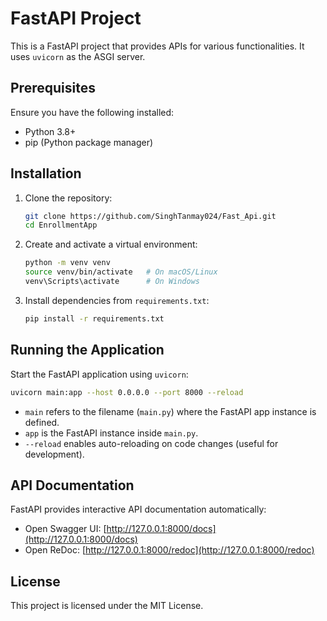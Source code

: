 # FastAPI Project

This is a FastAPI project that provides APIs for various functionalities. It uses `uvicorn` as the ASGI server.

## Prerequisites

Ensure you have the following installed:
- Python 3.8+
- pip (Python package manager)

## Installation

1. Clone the repository:
   ```sh
   git clone https://github.com/SinghTanmay024/Fast_Api.git
   cd EnrollmentApp
   ```

2. Create and activate a virtual environment:
   ```sh
   python -m venv venv
   source venv/bin/activate   # On macOS/Linux
   venv\Scripts\activate      # On Windows
   ```

3. Install dependencies from `requirements.txt`:
   ```sh
   pip install -r requirements.txt
   ```

## Running the Application

Start the FastAPI application using `uvicorn`:
   ```sh
   uvicorn main:app --host 0.0.0.0 --port 8000 --reload
   ```
- `main` refers to the filename (`main.py`) where the FastAPI app instance is defined.
- `app` is the FastAPI instance inside `main.py`.
- `--reload` enables auto-reloading on code changes (useful for development).

## API Documentation

FastAPI provides interactive API documentation automatically:
- Open Swagger UI: [http://127.0.0.1:8000/docs](http://127.0.0.1:8000/docs)
- Open ReDoc: [http://127.0.0.1:8000/redoc](http://127.0.0.1:8000/redoc)

## License

This project is licensed under the MIT License.

